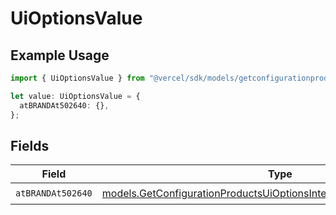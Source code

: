 # UiOptionsValue

## Example Usage

```typescript
import { UiOptionsValue } from "@vercel/sdk/models/getconfigurationproductsop.js";

let value: UiOptionsValue = {
  atBRANDAt502640: {},
};
```

## Fields

| Field                                                                                                                                            | Type                                                                                                                                             | Required                                                                                                                                         | Description                                                                                                                                      |
| ------------------------------------------------------------------------------------------------------------------------------------------------ | ------------------------------------------------------------------------------------------------------------------------------------------------ | ------------------------------------------------------------------------------------------------------------------------------------------------ | ------------------------------------------------------------------------------------------------------------------------------------------------ |
| `atBRANDAt502640`                                                                                                                                | [models.GetConfigurationProductsUiOptionsIntegrationsAtBRANDAt502640](../models/getconfigurationproductsuioptionsintegrationsatbrandat502640.md) | :heavy_check_mark:                                                                                                                               | N/A                                                                                                                                              |
